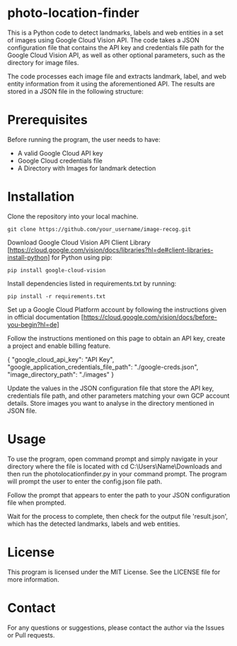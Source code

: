 # photo-location-finder
This is a Python code to detect landmarks, labels and web entities in a set of images using Google Cloud Vision API. The code takes a JSON configuration file that contains the API key and credentials file path for the Google Cloud Vision API, as well as other optional parameters, such as the directory for image files.

The code processes each image file and extracts landmark, label, and web entity information from it using the aforementioned API. The results are stored in a JSON file in the following structure:

# Prerequisites

Before running the program, the user needs to have:

* A valid Google Cloud API key
* Google Cloud credentials file
* A Directory with Images for landmark detection
    
# Installation

Clone the repository into your local machine.

```git clone https://github.com/your_username/image-recog.git```

Download Google Cloud Vision API Client Library [https://cloud.google.com/vision/docs/libraries?hl=de#client-libraries-install-python] for Python using pip:

```pip install google-cloud-vision```

Install dependencies listed in requirements.txt by running:

```pip install -r requirements.txt```

Set up a Google Cloud Platform account by following the instructions given in official documentation [https://cloud.google.com/vision/docs/before-you-begin?hl=de]

Follow the instructions mentioned on this page to obtain an API key, create a project and enable billing feature.

 {
     "google_cloud_api_key": "API Key",
     "google_application_credentials_file_path": "./google-creds.json",
     "image_directory_path": "./images"
  }
  
Update the values in the JSON configuration file that store the API key, credentials file path, and other parameters matching your own GCP account details.
Store images you want to analyse in the directory mentioned in JSON file.

# Usage

To use the program, open command prompt and simply navigate in your directory where the file is located with cd C:\Users\Name\Downloads and then run the photolocationfinder.py in your command prompt. The program will prompt the user to enter the config.json file path. 

Follow the prompt that appears to enter the path to your JSON configuration file when prompted.

Wait for the process to complete, then check for the output file 'result.json', which has the detected landmarks, labels and web entities.

# License

This program is licensed under the MIT License. See the LICENSE file for more information.

# Contact

For any questions or suggestions, please contact the author via the Issues or Pull requests.
